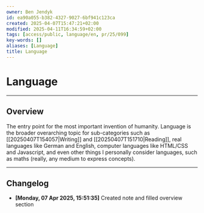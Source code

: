 ```yaml
---
owner: Ben Jendyk
id: ea90a055-b382-4327-9027-6bf941c123ca
created: 2025-04-07T15:47:21+02:00
modified: 2025-04-11T16:34:59+02:00
tags: [access/public, language/en, pr/25/099]
key-words: []
aliases: [Language]
title: Language
---
```


# Language

---

## Overview

The entry point for the most important invention of humanity. Language is the broader overarching topic for sub-categories such as [[20250407T154057|Writing]] and [[20250407T151710|Reading]], real languages like German and English, computer languages like HTML/CSS and Javascript, and even other things I personally consider languages, such as maths (really, any medium to express concepts).

---

## Changelog

- **[Monday, 07 Apr 2025, 15:51:35]** Created note and filled overview section
